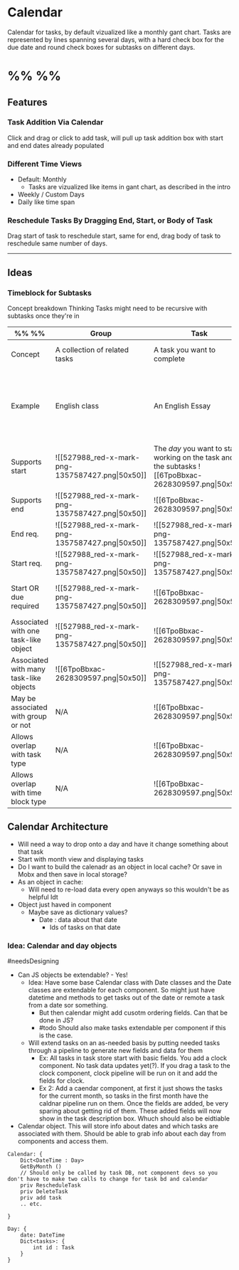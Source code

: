 # Calendar

Calendar for tasks, by default vizualized like a monthly gant chart. Tasks are represented by lines spanning several days, with a hard check box for the due date and round check boxes for subtasks on different days.

# %% %%

## Features
### Task Addition Via Calendar
Click and drag or click to add task, will pull up task addition box with start and end dates already populated

### Different Time Views
- Default: Monthly
	- Tasks are vizualized like items in gant chart, as described in the intro
- Weekly / Custom Days
- Daily like time span

### Reschedule Tasks By Dragging End, Start, or Body of Task
Drag start of task to reschedule start, same for end, drag body of task to reschedule same number of days. 

 ---
 
## Ideas
### Timeblock for Subtasks

Concept breakdown
Thinking Tasks might need to be recursive with subtasks once they're in 

| %% %%                                  | Group                                            | Task                                                                                                      | Step                                                        | Subtask                                                                                    | Work Time Block                                                               | Event                                                                 |
| -------------------------------------- | ------------------------------------------------ | --------------------------------------------------------------------------------------------------------- | ----------------------------------------------------------- | ------------------------------------------------------------------------------------------ | ----------------------------------------------------------------------------- | --------------------------------------------------------------------- |
| Concept                                | A collection of related tasks                    | A task you want to complete                                                                               | Something that must be completed before the task is         |                                                                                            | The *time* when you plan to or actually sit down and work on the task at hand | Something happening that you want to attend and not multitask during. |
| Example                                | English class                                    | An English Essay                                                                                          | - Outline<br>- Research<br>- Write<br>- Turn in             | Outline ><br>- Intro<br>- Body<br>- Conclusion<br><br>Research ><br>- Topic x<br>- Topic y | Work on intro to outline on 5/1 from 5:5-30 PM                                | An English lecture or film viewing outside of class                   |
| Supports start                         | ![[527988_red-x-mark-png-1357587427.png\|50x50]] | The *day* you want to start working on the task and all the subtasks ![[6TpoBbxac-2628309597.png\|50x50]] | ![[6TpoBbxac-2628309597.png\|50x50]]                        | ![[6TpoBbxac-2628309597.png\|50x50]]                                                       | ![[6TpoBbxac-2628309597.png\|50x50]]                                          | ![[6TpoBbxac-2628309597.png\|50x50]]                                  |
| Supports end                           | ![[527988_red-x-mark-png-1357587427.png\|50x50]] | ![[6TpoBbxac-2628309597.png\|50x50]]                                                                      | ![[6TpoBbxac-2628309597.png\|50x50]]                        | ![[6TpoBbxac-2628309597.png\|50x50]]                                                       | ![[6TpoBbxac-2628309597.png\|50x50]]                                          | ![[6TpoBbxac-2628309597.png\|50x50]]                                  |
| End req.                               | ![[527988_red-x-mark-png-1357587427.png\|50x50]] | ![[527988_red-x-mark-png-1357587427.png\|50x50]]                                                          | ![[527988_red-x-mark-png-1357587427.png\|50x50]]            | ![[527988_red-x-mark-png-1357587427.png\|50x50]]                                           | ![[6TpoBbxac-2628309597.png\|50x50]]                                          | ![[6TpoBbxac-2628309597.png\|50x50]]                                  |
| Start req.                             | ![[527988_red-x-mark-png-1357587427.png\|50x50]] | ![[527988_red-x-mark-png-1357587427.png\|50x50]]                                                          | ![[527988_red-x-mark-png-1357587427.png\|50x50]]            | ![[527988_red-x-mark-png-1357587427.png\|50x50]]                                           | ![[6TpoBbxac-2628309597.png\|50x50]]                                          | ![[6TpoBbxac-2628309597.png\|50x50]]                                  |
| Start OR due required                  | ![[527988_red-x-mark-png-1357587427.png\|50x50]] | ![[6TpoBbxac-2628309597.png\|50x50]]                                                                      | Inherit<br>![[527988_red-x-mark-png-1357587427.png\|50x50]] | Inherit<br>![[527988_red-x-mark-png-1357587427.png\|50x50]]                                | ![[527988_red-x-mark-png-1357587427.png\|50x50]]                              | ![[527988_red-x-mark-png-1357587427.png\|50x50]]                      |
| Associated with one task-like object   | ![[527988_red-x-mark-png-1357587427.png\|50x50]] | ![[6TpoBbxac-2628309597.png\|50x50]]                                                                      | Only one parent ![[6TpoBbxac-2628309597.png\|50x50]]        | Only one parent ![[6TpoBbxac-2628309597.png\|50x50]]                                       | ![[6TpoBbxac-2628309597.png\|50x50]]                                          | ![[527988_red-x-mark-png-1357587427.png\|50x50]]                      |
| Associated with many task-like objects | ![[6TpoBbxac-2628309597.png\|50x50]]             | ![[527988_red-x-mark-png-1357587427.png\|50x50]]                                                          | ![[527988_red-x-mark-png-1357587427.png\|50x50]]            | ![[527988_red-x-mark-png-1357587427.png\|50x50]]                                           | ![[6TpoBbxac-2628309597.png\|50x50]]                                          | ![[527988_red-x-mark-png-1357587427.png\|50x50]]                      |
| May be associated with group or not    | N/A                                              | ![[6TpoBbxac-2628309597.png\|50x50]]                                                                      | Inherit<br>![[527988_red-x-mark-png-1357587427.png\|50x50]] | Inherit<br>![[527988_red-x-mark-png-1357587427.png\|50x50]]                                | Inherit<br>![[527988_red-x-mark-png-1357587427.png\|50x50]]                   | ![[6TpoBbxac-2628309597.png\|50x50]]                                  |
| Allows overlap with task type          | N/A                                              | ![[6TpoBbxac-2628309597.png\|50x50]]                                                                      |                                                             |                                                                                            | ![[6TpoBbxac-2628309597.png\|50x50]]                                          |                                                                       |
| Allows overlap with time block type    | N/A                                              | ![[6TpoBbxac-2628309597.png\|50x50]]                                                                      |                                                             |                                                                                            | ![[527988_red-x-mark-png-1357587427.png\|50x50]]                              | ![[527988_red-x-mark-png-1357587427.png\|50x50]]                      |





## Calendar Architecture




- Will need a way to drop onto a day and have it change something about that task
- Start with month view and displaying tasks
- Do I want to build the calenadr as an object in local cache? Or save in Mobx and then save in local storage?
- As an object in cache:
	- Will need to re-load data every open anyways so this wouldn't be as helpful Idt
- Object just haved in component
	- Maybe save as dictionary values? 
		- Date : data about that date
			- Ids of tasks on that date


### Idea: Calendar and day objects
#needsDesigning 

- Can JS objects be extendable? - Yes!
	- Idea: Have some base Calendar class with Date classes and the Date classes are extendable for each component. So might just have datetime and methods to get tasks out of the date or remote a task from a date sor something. 
		- But then calendar might add cusotm ordering fields. Can that be done in JS? 
		- #todo Should also make tasks extendable per component if this is the case.
	- Will extend tasks on an as-needed basis by putting needed tasks through a pipeline to generate new fields and data for them
		- Ex: All tasks in task store start with basic fields. You add a clock component. No task data updates yet(?). If you drag a task to the clock component, clock pipeline will be run on it and add the fields for clock.
		- Ex 2: Add a caendar component, at first it just shows the tasks for the current month, so tasks in the first month have the caldnar pipeline run on them. Once the fields are added, be very sparing about getting rid of them. These added fields will now show in the task description box. Whuch should also be eidtiable
- Calendar object. This will store info about dates and which tasks are associated with them. Should be able to grab info about each day from components and access them.

```
Calendar: {
	Dict<DateTime : Day>
	GetByMonth () 
	// Should only be called by task DB, not component devs so you don't have to make two calls to change for task bd and calendar
	priv RescheduleTask
	priv DeleteTask
	priv add task
	.. etc.
	
}

Day: {
	date: DateTime
	Dict<tasks>: { 
		int id : Task 
	}
}
```